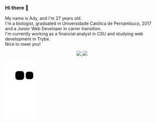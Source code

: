 ### Hi there 👋


  <p>
  My name is Ady, and I'm 27 years old. <br>
  I'm a biologist, graduated in Universidade Católica de Pernambuco, 2017 and a Junior Web Developer in carrer transition.<br>
  I'm currently working as a financial analyst in CSU and studying web development in Trybe.<br>
  Nice to meet you!
  </p>
  
<div align="center">
  <a href="https://github.com/adyluna">
  <img height="180em" src="https://github-readme-stats.vercel.app/api?username=adyluna&show_icons=true&theme=dracula&include_all_commits=true&count_private=true"/>
  <img height="180em" src="https://github-readme-stats.vercel.app/api/top-langs/?username=adyluna&layout=compact&langs_count=7&theme=dracula"/>
</div>
  
  ![Snake animation](https://github.com/adyluna/adyluna/blob/output/github-contribution-grid-snake.svg)
